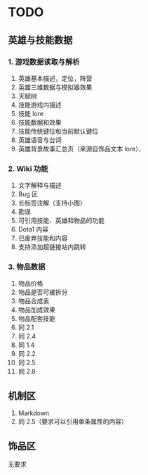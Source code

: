 # TODO

## 英雄与技能数据

### 1. 游戏数据读取与解析

1. 英雄基本描述，定位，阵营
1. 英雄三维数据与模拟器效果
1. 天赋树
1. 技能游戏内描述
1. 技能 lore
1. 技能数据和效果
1. 技能传统键位和当前默认键位
1. 英雄语音与台词
1. 英雄背景故事汇总页（来源自饰品文本 lore）、

### 2. Wiki 功能

1. 文字解释与描述
1. Bug 区
1. 长标签注解（支持小图）
1. 勘误
1. 可引用技能、英雄和物品的功能
1. Dota1 内容
1. 已废弃技能和内容
1. 支持添加超链接站内跳转

### 3. 物品数据

1. 物品价格
1. 物品是否可被拆分
1. 物品合成表
1. 物品加成效果
1. 物品配套技能
1. 同 2.1
1. 同 2.4
1. 同 1.4
1. 同 2.2
1. 同 2.5
1. 同 2.8

## 机制区

1. Markdown
1. 同 2.5（要求可以引用单条属性的内容）

## 饰品区

无要求
